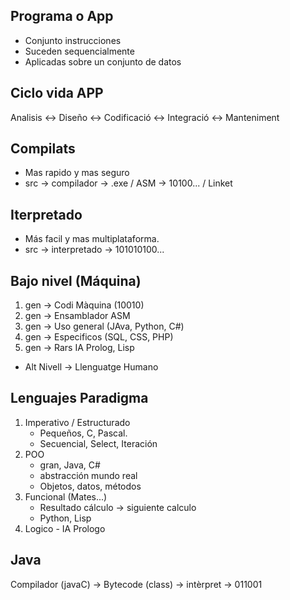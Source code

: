 ## Programa o App

- Conjunto instrucciones
- Suceden sequencialmente
- Aplicadas sobre un conjunto de datos
## Ciclo vida APP

Analisis <-> Diseño <-> Codificació <-> Integració <-> Manteniment

## Compilats

+ Mas rapido y mas seguro
+ src -> compilador -> .exe / ASM -> 10100... / Linket

## Iterpretado

- Más facil y mas multiplataforma.
- src -> interpretado -> 101010100...

## Bajo nivel (Máquina)
1. gen -> Codi Màquina (10010)
2. gen -> Ensamblador ASM
3. gen -> Uso general (JAva, Python, C#)
4. gen -> Especificos (SQL, CSS, PHP)
5. gen -> Rars IA Prolog, Lisp
- Alt Nivell -> Llenguatge Humano
## Lenguajes Paradigma
1. Imperativo / Estructurado
	- Pequeños, C, Pascal.
	- Secuencial, Select, Iteración
2. POO
	- gran, Java, C#
	- abstracción mundo real
	- Objetos, datos, métodos
3. Funcional (Mates...)
	- Resultado cálculo -> siguiente calculo
	- Python, Lisp
4. Logico - IA Prologo

## Java 

Compilador (javaC) -> Bytecode (class) -> intèrpret -> 011001



